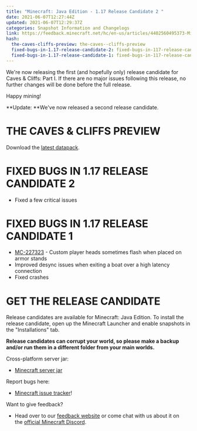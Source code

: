 ```yaml
---
title: "Minecraft: Java Edition - 1.17 Release Candidate 2 "
date: 2021-06-07T12:27:44Z
updated: 2021-06-07T12:29:37Z
categories: Snapshot Information and Changelogs
link: https://feedback.minecraft.net/hc/en-us/articles/4402560495373-Minecraft-Java-Edition-1-17-Release-Candidate-2
hash:
  the-caves-cliffs-preview: the-caves--cliffs-preview
  fixed-bugs-in-1.17-release-candidate-2: fixed-bugs-in-117-release-candidate-2
  fixed-bugs-in-1.17-release-candidate-1: fixed-bugs-in-117-release-candidate-1
---
```


We're now releasing the first (and hopefully only) release candidate for Caves & Cliffs: Part I. If there are no major issues following this release, no further changes will be done before the full release. 

Happy mining!

**Update: **We've now released a second release candidate.

# THE CAVES & CLIFFS PREVIEW

Download the [latest datapack](https://launcher.mojang.com/v1/objects/622bf0fd298e1e164ecd05d866045ed5941283cf/CavesAndCliffsPreview.zip).

# FIXED BUGS IN 1.17 RELEASE CANDIDATE 2

- Fixed a few critical issues

# FIXED BUGS IN 1.17 RELEASE CANDIDATE 1

- [MC-227323](https://bugs.mojang.com/browse/MC-227323) - Custom player heads sometimes flash when placed on armor stands
- Improved desync issues when exiting a boat over a high latency connection
- Fixed crashes

# GET THE RELEASE CANDIDATE

Release candidates are available for Minecraft: Java Edition. To install the release candidate, open up the Minecraft Launcher and enable snapshots in the "Installations" tab.

**Release candidates can corrupt your world, so please make a backup and/or run them in a different folder from your main worlds.**

Cross-platform server jar:

- [Minecraft server jar](https://launcher.mojang.com/v1/objects/1b6e0511e1e419fdcf5a81e53e36b5558032ee79/server.jar)

Report bugs here:

- [Minecraft issue tracker](https://aka.ms/snapshotbugs?ref=blog)!

Want to give feedback?

- Head over to our [feedback website](https://aka.ms/snapshotfeedback) or come chat with us about it on the [official Minecraft Discord](https://discordapp.com/invite/minecraft).
